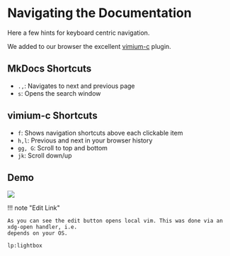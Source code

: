 # Navigating the Documentation

Here a few hints for keyboard centric navigation.

We added to our browser the excellent [vimium-c](https://github.com/gdh1995/vimium-c) plugin.

## MkDocs Shortcuts

- `.,`: Navigates to next and previous page
- `s`: Opens the search window


## vimium-c Shortcuts

- `f`: Shows navigation shortcuts above each clickable item
- `h,l`: Previous and next in your browser history
- `gg, G`: Scroll to top and bottom 
- `jk`: Scroll down/up

## Demo

![](https://axiros.github.io/docutools/about/img/navdemo.gif)

!!! note "Edit Link"

    As you can see the edit button opens local vim. This was done via an xdg-open handler, i.e.
    depends on your OS.


`lp:lightbox`
